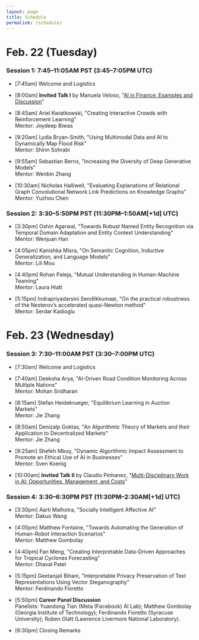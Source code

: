 ```yaml
---
layout: page
title: Schedule
permalink: /schedule/
---
```


# Feb. 22 (Tuesday)

### Session 1: 7:45–11:05AM PST (3:45–7:05PM UTC)

- [7:45am] Welcome and Logistics

- [8:00am] **Invited Talk I** by Manuela Veloso, "[AI in Finance: Examples and Discussion](../speakers/talk1)"

- [8:45am] Ariel Kwiatkowski, "Creating Interactive Crowds with Reinforcement Learning" \
Mentor: Joydeep Biwas

- [9:20am] Lydia Bryan-Smith, "Using Multimodal Data and AI to Dynamically Map Flood Risk" \
Mentor: Shirin Sohrabi

- [9:55am] Sebastian Berns, "Increasing the Diversity of Deep Generative Models" \
Mentor: Wenbin Zhang

- [10:30am] Nicholas Halliwell, "Evaluating Explanations of Relational Graph Convolutional Network Link Predictions on Knowledge Graphs" \
Mentor: Yuzhou Chen

### Session 2: 3:30–5:50PM PST (11:30PM–1:50AM[+1d] UTC)

- [3:30pm] Oshin Agarwal, "Towards Robust Named Entity Recognition via Temporal Domain Adaptation and Entity Context Understanding" \
Mentor: Wenjuan Han

- [4:05pm] Kanishka Misra, "On Semantic Cognition, Inductive Generalization, and Language Models" \
Mentor: Lili Mou

- [4:40pm] Rohan Paleja, "Mutual Understanding in Human-Machine Teaming" \
Mentor: Laura Hiatt

- [5:15pm] Indrapriyadarsini Sendilkkumaar, "On the practical robustness of the Nesterov’s accelerated quasi-Newton method" \
Mentor: Serdar Kadioglu


# Feb. 23 (Wednesday)

### Session 3: 7:30–11:00AM PST (3:30–7:00PM UTC)

- [7:30am] Welcome and Logistics

- [7:40am] Deeksha Arya, "AI-Driven Road Condition Monitoring Across Multiple Nations" \
Mentor: Mohan Sridharan

- [8:15am] Stefan Heidekrueger, "Equilibrium Learning in Auction Markets" \
Mentor: Jie Zhang

- [8:50am] Denizalp Goktas, "An Algorithmic Theory of Markets and their Application to Decentralized Markets" \
Mentor: Jie Zhang

- [9:25am] Shefeh Mbuy, "Dynamic Algorithmic Impact Assessment to Promote an Ethical Use of AI in Businesses" \
Mentor: Sven Koenig

- [10:00am] **Invited Talk II** by Claudio Pinhanez, "[Multi-Disciplinary Work in AI: Opportunities, Management, and Costs](../speakers/talk2)"

### Session 4: 3:30–6:30PM PST (11:30PM–2:30AM[+1d] UTC)

- [3:30pm] Aarti Malhotra, "Socially Intelligent Affective AI" \
Mentor: Dakuo Wang

- [4:05pm] Matthew Fontaine, "Towards Automating the Generation of Human-Robot Interaction Scenarios" \
Mentor: Matthew Gombolay

- [4:40pm] Fan Meng, "Creating Interpretable Data-Driven Approaches for Tropical Cyclones Forecasting" \
Mentor: Dhaval Patel

- [5:15pm] Geetanjali Bihani, "Interpretable Privacy Preservation of Text Representations Using Vector Steganography" \
Mentor: Ferdinando Fioretto

- [5:50pm] **Career Panel Discussion** \
Panelists: Yuandong Tian (Meta (Facebook) AI Lab); Matthew Gombolay (Georgia Institute of Technology); Ferdinando Fioretto (Syracuse University); Ruben Glatt (Lawrence Livermore National Laboratory).

- [6:30pm] Closing Remarks
